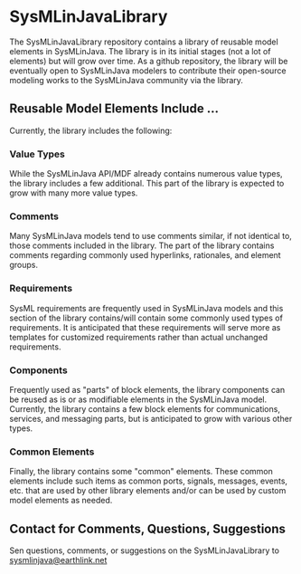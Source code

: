 # SysMLinJavaLibrary
The SysMLinJavaLibrary repository contains a library of reusable model elements in SysMLinJava.  The library is in its initial stages (not a lot of elements) but will grow over time.  As a github repository, the library will be eventually open to SysMLinJava modelers to contribute their open-source modeling works to the SysMLinJava community via the library.

## Reusable Model Elements Include ...
Currently, the library includes the following:

### Value Types
While the SysMLinJava API/MDF already contains numerous value types, the library includes a few additional.  This part of the library is expected to grow with many more value types.

### Comments
Many SysMLinJava models tend to use comments similar, if not identical to, those comments included in the library.  The part of the library contains comments regarding commonly used hyperlinks, rationales, and element groups.

### Requirements
SysML requirements are frequently used in SysMLinJava models and this section of the library contains/will contain some commonly used types of requirements.  It is anticipated that these requirements will serve more as templates for customized requirements rather than actual unchanged requirements.

### Components
Frequently used as "parts" of block elements, the library components can be reused as is or as modifiable elements in the SysMLinJava model.  Currently, the library contains a few block elements for communications, services, and messaging parts, but is anticipated to grow with various other types.

### Common Elements
Finally, the library contains some "common" elements.  These common elements include such items as common ports, signals, messages, events, etc. that are used by other library elements and/or can be used by custom model elements as needed.

## Contact for Comments, Questions, Suggestions
Sen questions, comments, or suggestions on the SysMLinJavaLibrary to sysmlinjava@earthlink.net
